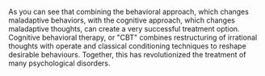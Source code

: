As you can see that combining the behavioral approach, which changes
maladaptive behaviors, with the cognitive approach, which changes maladaptive
thoughts, can create a very successful treatment option. Cognitive behavioral
therapy, or "CBT" combines restructuring of irrational thoughts with operate
and classical conditioning techniques to reshape desirable behaviours.
Together, this has revolutionized the treatment of many psychological
disorders.
